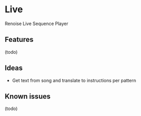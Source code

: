 # Live

Renoise Live Sequence Player

## Features

(todo)

## Ideas

- Get text from song and translate to instructions per pattern

## Known issues

(todo)